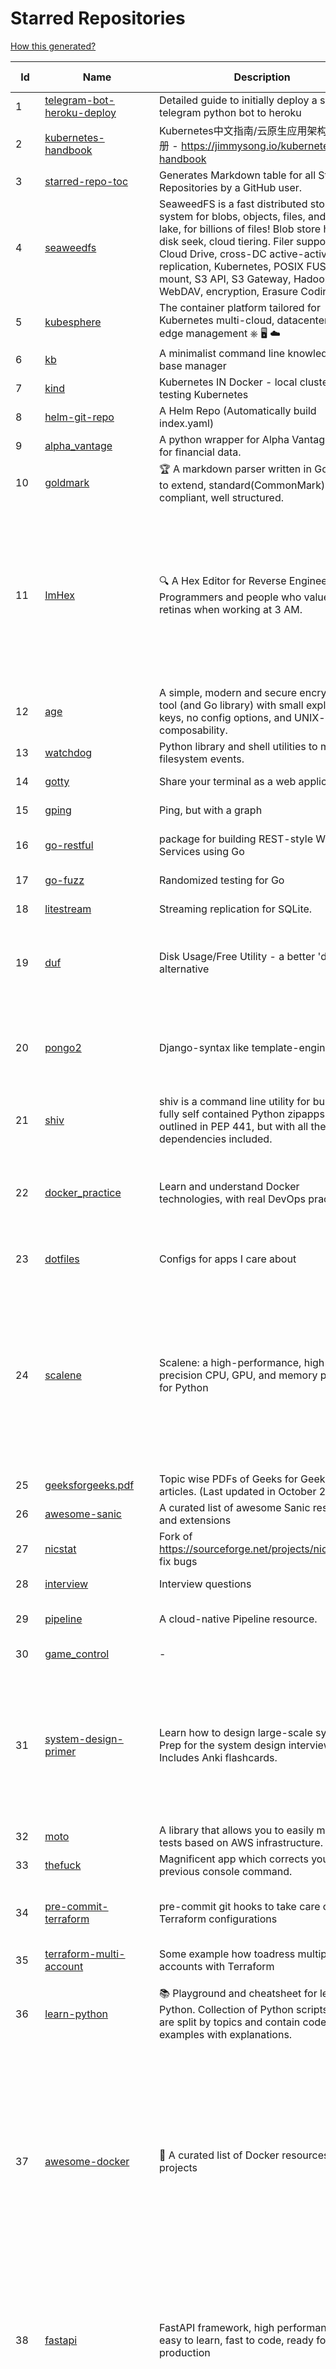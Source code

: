 # Starred Repositories  

[How this generated?](../master/USAGE.md)  

| Id 			| Name			| Description | Star Counts | Topics/Tags   | Last Updated 	|  
| ----------- | ----------- 	| ----------- | ----------- | ----------- 	| -----------   |  
|1|[telegram-bot-heroku-deploy](https://github.com/AnshumanFauzdar/telegram-bot-heroku-deploy.git)|Detailed guide to initially deploy a simple telegram python bot to heroku|24||7-10-2020|  
|2|[kubernetes-handbook](https://github.com/rootsongjc/kubernetes-handbook.git)|Kubernetes中文指南/云原生应用架构实践手册 -  https://jimmysong.io/kubernetes-handbook|9323||18-11-2021|  
|3|[starred-repo-toc](https://github.com/yks0000/starred-repo-toc.git)|Generates Markdown table for all Starred Repositories by a GitHub user.|4||28-11-2021|  
|4|[seaweedfs](https://github.com/chrislusf/seaweedfs.git)|SeaweedFS is a fast distributed storage system for blobs, objects, files, and data lake, for billions of files! Blob store has O(1) disk seek, cloud tiering. Filer supports Cloud Drive, cross-DC active-active replication, Kubernetes, POSIX FUSE mount, S3 API, S3 Gateway, Hadoop, WebDAV, encryption, Erasure Coding.|13220||28-11-2021|  
|5|[kubesphere](https://github.com/kubesphere/kubesphere.git)|The container platform tailored for Kubernetes multi-cloud, datacenter, and edge management ⎈ 🖥 ☁️|8101||25-11-2021|  
|6|[kb](https://github.com/gnebbia/kb.git)|A minimalist command line knowledge base manager|2780||31-10-2021|  
|7|[kind](https://github.com/kubernetes-sigs/kind.git)|Kubernetes IN Docker - local clusters for testing Kubernetes|8836||23-11-2021|  
|8|[helm-git-repo](https://github.com/yks0000/helm-git-repo.git)|A Helm Repo (Automatically build index.yaml)|1||6-4-2021|  
|9|[alpha_vantage](https://github.com/RomelTorres/alpha_vantage.git)|A python wrapper for Alpha Vantage API for financial data.|3540||14-6-2021|  
|10|[goldmark](https://github.com/yuin/goldmark.git)|:trophy: A markdown parser written in Go. Easy to extend, standard(CommonMark) compliant, well structured.|1794|markdown, commonmark, golang, go|24-11-2021|  
|11|[ImHex](https://github.com/WerWolv/ImHex.git)|🔍 A Hex Editor for Reverse Engineers, Programmers and people who value their retinas when working at 3 AM.|11420|hex-editor, reverse-engineering, ips, ips32, pattern-highlighting, dear-imgui, disassembler, analyzer, mathematical-evaluator, pattern-language, dark-mode, nodes, data-processor, hacktoberfest|28-11-2021|  
|12|[age](https://github.com/FiloSottile/age.git)|A simple, modern and secure encryption tool (and Go library) with small explicit keys, no config options, and UNIX-style composability.|9228|built-at-rc, age-encryption|24-11-2021|  
|13|[watchdog](https://github.com/gorakhargosh/watchdog.git)|Python library and shell utilities to monitor filesystem events.|5038||1-10-2021|  
|14|[gotty](https://github.com/sorenisanerd/gotty.git)|Share your terminal as a web application|1453||4-7-2021|  
|15|[gping](https://github.com/orf/gping.git)|Ping, but with a graph|5405||4-11-2021|  
|16|[go-restful](https://github.com/emicklei/go-restful.git)|package for building REST-style Web Services using Go|4299|rest, go, customizable, routing, openapi|25-11-2021|  
|17|[go-fuzz](https://github.com/dvyukov/go-fuzz.git)|Randomized testing for Go|4199|fuzzing, testing, go|14-9-2021|  
|18|[litestream](https://github.com/benbjohnson/litestream.git)|Streaming replication for SQLite.|3735|sqlite, replication, s3|10-10-2021|  
|19|[duf](https://github.com/muesli/duf.git)|Disk Usage/Free Utility - a better 'df' alternative|7178|hacktoberfest, disk-space, disk-usage, df, linux, macos, freebsd, openbsd, windows, user-friendly|25-10-2021|  
|20|[pongo2](https://github.com/flosch/pongo2.git)|Django-syntax like template-engine for Go|2096|template, go, django, template-engine, pongo2, templates, template-language, golang, golang-library|24-11-2021|  
|21|[shiv](https://github.com/linkedin/shiv.git)|shiv is a command line utility for building fully self contained Python zipapps as outlined in PEP 441, but with all their dependencies included.|1275||18-11-2021|  
|22|[docker_practice](https://github.com/yeasy/docker_practice.git)|Learn and understand Docker technologies, with real DevOps practice!|19648|docker, book, cloud-computing, container, kubernetes, swarm, mesos, spark, devops, linux|8-11-2021|  
|23|[dotfiles](https://github.com/bbkane/dotfiles.git)|Configs for apps I care about|19|dotfiles, zsh, neovim, vscode, git, sqlite, sqlite3|24-11-2021|  
|24|[scalene](https://github.com/plasma-umass/scalene.git)|Scalene: a high-performance, high-precision CPU, GPU, and memory profiler for Python|4747|python, profiling, performance-analysis, cpu-profiling, memory-management, profiler, python-profilers, gpu-programming, scalene, profiles-memory, performance-cpu, cpu, memory-allocation, gpu, memory-consumption|27-11-2021|  
|25|[geeksforgeeks.pdf](https://github.com/dufferzafar/geeksforgeeks.pdf.git)|Topic wise PDFs of Geeks for Geeks articles. (Last updated in October 2018)|486|||  
|26|[awesome-sanic](https://github.com/mekicha/awesome-sanic.git)|A curated list of awesome Sanic resources and extensions|504||2-11-2021|  
|27|[nicstat](https://github.com/scotte/nicstat.git)|Fork of https://sourceforge.net/projects/nicstat/ to fix bugs|52|||  
|28|[interview](https://github.com/mission-peace/interview.git)|Interview questions|10085||30-7-2018|  
|29|[pipeline](https://github.com/tektoncd/pipeline.git)|A cloud-native Pipeline resource.|6702|tekton, pipeline, kubernetes, cdf, hacktoberfest||  
|30|[game_control](https://github.com/ChoudharyChanchal/game_control.git)|-|747||19-7-2020|  
|31|[system-design-primer](https://github.com/donnemartin/system-design-primer.git)|Learn how to design large-scale systems. Prep for the system design interview.  Includes Anki flashcards.|151572|programming, development, design, design-system, system, design-patterns, web, web-application, webapp, python, interview, interview-questions, interview-practice|17-11-2021|  
|32|[moto](https://github.com/spulec/moto.git)|A library that allows you to easily mock out tests based on AWS infrastructure.|5379|boto, aws, ec2, s3|27-11-2021|  
|33|[thefuck](https://github.com/nvbn/thefuck.git)|Magnificent app which corrects your previous console command.|64881|python, shell|5-9-2021|  
|34|[pre-commit-terraform](https://github.com/antonbabenko/pre-commit-terraform.git)|pre-commit git hooks to take care of Terraform configurations|1388|git-hooks, terraform, code-style, hooks, pre-commit, automation|20-11-2021|  
|35|[terraform-multi-account](https://github.com/inovex/terraform-multi-account.git)|Some example how toadress multiple aws accounts with Terraform|20||12-6-2018|  
|36|[learn-python](https://github.com/trekhleb/learn-python.git)|📚 Playground and cheatsheet for learning Python. Collection of Python scripts that are split by topics and contain code examples with explanations.|11318|python, python3, learning, programming-language, learning-python, learning-by-doing|28-10-2021|  
|37|[awesome-docker](https://github.com/veggiemonk/awesome-docker.git)|:whale: A curated list of Docker resources and projects|20753|docker, awesome, awesome-list, container, tools, dockerfile, list, moby, docker-container, docker-image, docker-environment, docker-deployment, docker-swarm, docker-api, docker-monitoring, docker-machine, docker-security, docker-registry||  
|38|[fastapi](https://github.com/tiangolo/fastapi.git)|FastAPI framework, high performance, easy to learn, fast to code, ready for production|38810|python, json, swagger-ui, redoc, starlette, openapi, api, openapi3, framework, async, asyncio, uvicorn, python3, python-types, pydantic, json-schema, fastapi, swagger, rest, web|26-10-2021|  
|39|[coding-interview-university](https://github.com/jwasham/coding-interview-university.git)|A complete computer science study plan to become a software engineer.|198847|computer-science, interview, programming-interviews, study-plan, data-structures, algorithms, software-engineering, algorithm, coding-interviews, interview-prep, coding-interview, interview-preparation|21-11-2021|  
|40|[cost-model](https://github.com/kubecost/cost-model.git)|Cross-cloud cost allocation models for Kubernetes workloads|1632|kubernetes, kubecost|24-11-2021|  
|41|[my-mac-os](https://github.com/nikitavoloboev/my-mac-os.git)|List of applications and tools that make my macOS experience even more amazing|18299|macos, curated, alfred, macros, personal, applications, karabiner, mac-setup, ios, nix, awesome|27-8-2021|  
|42|[xdp-tutorial](https://github.com/xdp-project/xdp-tutorial.git)|XDP tutorial|1036|xdp, bpf, libbpf, tutorial||  
|43|[typing](https://github.com/python/typing.git)|Python static typing home. Contains the source for typing_extensions and the documentation. Also hosts a user help forum.|1071||28-11-2021|  
|44|[gin](https://github.com/gin-gonic/gin.git)|Gin is a HTTP web framework written in Go (Golang). It features a Martini-like API with much better performance -- up to 40 times faster. If you need smashing performance, get yourself some Gin.|53401||28-11-2021|  
|45|[python-docs-samples](https://github.com/GoogleCloudPlatform/python-docs-samples.git)|Code samples used on cloud.google.com|5308||25-11-2021|  
|46|[gitops-engine](https://github.com/argoproj/gitops-engine.git)|Democratizing GitOps|1231||23-11-2021|  
|47|[golang-web-dev](https://github.com/GoesToEleven/golang-web-dev.git)|-|2828||13-12-2019|  
|48|[FlameGraph](https://github.com/brendangregg/FlameGraph.git)|Stack trace visualizer|12191||31-8-2021|  
|49|[serverless](https://github.com/serverless/serverless.git)|⚡ Serverless Framework – Build web, mobile and IoT applications with serverless architectures using AWS Lambda, Azure Functions, Google CloudFunctions & more! – |41430||26-11-2021|  
|50|[kubespray](https://github.com/kubernetes-sigs/kubespray.git)|Deploy a Production Ready Kubernetes Cluster|11499||26-11-2021|  
|51|[statsd](https://github.com/statsd/statsd.git)|Daemon for easy but powerful stats aggregation|16148||27-8-2020|  
|52|[pyWhat](https://github.com/bee-san/pyWhat.git)|🐸   Identify anything. pyWhat easily lets you identify emails, IP addresses, and more. Feed it a .pcap file or some text and it'll tell you what it is! 🧙‍♀️|4899||10-11-2021|  
|53|[metallb](https://github.com/metallb/metallb.git)|A network load-balancer implementation for Kubernetes using standard routing protocols|4249||27-11-2021|  
|54|[howdoi](https://github.com/gleitz/howdoi.git)|instant coding answers via the command line|9193||26-10-2021|  
|55|[ytfzf](https://github.com/pystardust/ytfzf.git)|A posix script to find and watch youtube videos from the terminal. (Without API)|2164||12-10-2021|  
|56|[clair](https://github.com/quay/clair.git)|Vulnerability Static Analysis for Containers|8313||24-11-2021|  
|57|[kube2iam](https://github.com/jtblin/kube2iam.git)|kube2iam  provides different AWS IAM roles for pods running on Kubernetes|1763||10-3-2021|  
|58|[prometheus](https://github.com/prometheus/prometheus.git)|The Prometheus monitoring system and time series database.|39796||27-11-2021|  
|59|[kubescape](https://github.com/armosec/kubescape.git)|Kubescape is the first open-source tool for testing if Kubernetes is deployed securely according to multiple frameworks: regulatory, customized company policies and DevSecOps best practices, such as the  NSA-CISA and the MITRE ATT&CK®.|4584||21-11-2021|  
|60|[textual](https://github.com/willmcgugan/textual.git)|Textual is a TUI (Text User Interface) framework for Python inspired by modern web development.|6239||17-10-2021|  
|61|[youtube-dl](https://github.com/ytdl-org/youtube-dl.git)|Command-line program to download videos from YouTube.com and other video sites|102716|||  
|62|[kops](https://github.com/kubernetes/kops.git)|Kubernetes Operations (kops) - Production Grade K8s Installation, Upgrades, and Management|13543||28-11-2021|  
|63|[iris](https://github.com/kataras/iris.git)|The fastest HTTP/2 Go Web Framework. AWS Lambda, gRPC, MVC, Unique Router, Websockets, Sessions, Test suite, Dependency Injection and more. A true successor of expressjs and laravel   谢谢 https://github.com/kataras/iris/issues/1329  |21480||19-11-2021|  
|64|[argo-cd](https://github.com/argoproj/argo-cd.git)|Declarative continuous deployment for Kubernetes.|7697||26-11-2021|  
|65|[terraform-best-practices](https://github.com/antonbabenko/terraform-best-practices.git)|Terraform best practices (constantly updating)|1129||13-10-2021|  
|66|[truffleHog](https://github.com/trufflesecurity/truffleHog.git)|Searches through git repositories for high entropy strings and secrets, digging deep into commit history|6164||20-10-2021|  
|67|[bcc](https://github.com/iovisor/bcc.git)|BCC - Tools for BPF-based Linux IO analysis, networking, monitoring, and more|13030||24-11-2021|  
|68|[lazydocker](https://github.com/jesseduffield/lazydocker.git)|The lazier way to manage everything docker|18679||26-11-2021|  
|69|[boundary](https://github.com/hashicorp/boundary.git)|Boundary enables identity-based access management for dynamic infrastructure. |3075||27-11-2021|  
|70|[istio](https://github.com/istio/istio.git)|Connect, secure, control, and observe services.|28795||27-11-2021|  
|71|[udemy-downloader-gui](https://github.com/FaisalUmair/udemy-downloader-gui.git)|A desktop application for downloading Udemy Courses|5492|electron, nodejs, udemy, udemy-dl, udemy-downloader-gui, windows, mac, macos, linux, downloader|11-8-2020|  
|72|[project-based-learning](https://github.com/practical-tutorials/project-based-learning.git)|Curated list of project-based tutorials|59520||14-9-2021|  
|73|[compose](https://github.com/docker/compose.git)|Define and run multi-container applications with Docker|24275||28-11-2021|  
|74|[Gooey](https://github.com/chriskiehl/Gooey.git)|Turn (almost) any Python command line program into a full GUI application with one line|15096||12-6-2021|  
|75|[draft](https://github.com/Azure/draft.git)|A tool for developers to create cloud-native applications on Kubernetes.|3972||26-2-2020|  
|76|[monkey](https://github.com/bouk/monkey.git)|Monkey patching in Go|2679||9-12-2019|  
|77|[examples](https://github.com/kubernetes/examples.git)|Kubernetes application example tutorials|4590||4-11-2021|  
|78|[tqdm](https://github.com/tqdm/tqdm.git)|A Fast, Extensible Progress Bar for Python and CLI|20158||20-9-2021|  
|79|[awesome-go](https://github.com/avelino/awesome-go.git)|A curated list of awesome Go frameworks, libraries and software|71317||16-11-2021|  
|80|[interviews](https://github.com/kdn251/interviews.git)|Everything you need to know to get the job.|54677||6-6-2020|  
|81|[wait-for-it](https://github.com/vishnubob/wait-for-it.git)|Pure bash script to test and wait on the availability of a TCP host and port|7155||22-8-2020|  
|82|[awesome-python](https://github.com/vinta/awesome-python.git)|A curated list of awesome Python frameworks, libraries, software and resources|108363||25-7-2021|  
|83|[etcd](https://github.com/etcd-io/etcd.git)|Distributed reliable key-value store for the most critical data of a distributed system|38016||25-11-2021|  
|84|[hyper](https://github.com/vercel/hyper.git)|A terminal built on web technologies|37334||28-11-2021|  
|85|[backstage](https://github.com/backstage/backstage.git)|Backstage is an open platform for building developer portals|14048||26-11-2021|  
|86|[aws-cli](https://github.com/aws/aws-cli.git)|Universal Command Line Interface for Amazon Web Services|11722||26-11-2021|  
|87|[cheatsheets.pdf](https://github.com/qg0/cheatsheets.pdf.git)|📚 Various cheatsheets in PDF|187||19-3-2021|  
|88|[blackfriday](https://github.com/russross/blackfriday.git)|Blackfriday: a markdown processor for Go|4827||27-10-2020|  
|89|[htop](https://github.com/htop-dev/htop.git)|htop - an interactive process viewer|2990||19-11-2021|  
|90|[chaos-mesh](https://github.com/chaos-mesh/chaos-mesh.git)|A Chaos Engineering Platform for Kubernetes.|4179||25-11-2021|  
|91|[watchman](https://github.com/facebook/watchman.git)|Watches files and records, or triggers actions, when they change. |10505||28-11-2021|  
|92|[runc](https://github.com/opencontainers/runc.git)|CLI tool for spawning and running containers according to the OCI specification|8649|||  
|93|[echo](https://github.com/labstack/echo.git)|High performance, minimalist Go web framework|21173||21-11-2021|  
|94|[aws-eks-kubernetes-masterclass](https://github.com/stacksimplify/aws-eks-kubernetes-masterclass.git)|AWS EKS Kubernetes - Masterclass   DevOps, Microservices|303||16-5-2021|  
|95|[bat](https://github.com/sharkdp/bat.git)|A cat(1) clone with wings.|30494||28-11-2021|  
|96|[tech-interview-handbook](https://github.com/yangshun/tech-interview-handbook.git)|💯 Curated interview preparation materials for busy engineers|61345|||  
|97|[httpstat](https://github.com/davecheney/httpstat.git)|It's like curl -v, with colours. |5846|||  
|98|[terraform-cdk](https://github.com/hashicorp/terraform-cdk.git)|Define infrastructure resources using programming constructs and provision them using HashiCorp Terraform|2948||26-11-2021|  
|99|[echarts](https://github.com/apache/echarts.git)|Apache ECharts is a powerful, interactive charting and data visualization library for browser|48903|||  
|100|[vizceral](https://github.com/Netflix/vizceral.git)|WebGL visualization for displaying animated traffic graphs|3868||20-7-2019|  
|101|[sdkman-cli](https://github.com/sdkman/sdkman-cli.git)|The SDKMAN! Command Line Interface|4350||13-11-2021|  
|102|[azure-cli](https://github.com/Azure/azure-cli.git)|Azure Command-Line Interface|2840||26-11-2021|  
|103|[troposphere](https://github.com/cloudtools/troposphere.git)|troposphere - Python library to create AWS CloudFormation descriptions|4583||22-11-2021|  
|104|[typer](https://github.com/tiangolo/typer.git)|Typer, build great CLIs. Easy to code. Based on Python type hints.|6655||30-8-2021|  
|105|[cobra](https://github.com/spf13/cobra.git)|A Commander for modern Go CLI interactions|24083||16-11-2021|  
|106|[grafana](https://github.com/grafana/grafana.git)|The open and composable observability and data visualization platform. Visualize metrics, logs, and traces from multiple sources like Prometheus, Loki, Elasticsearch, InfluxDB, Postgres and many more. |45110||26-11-2021|  
|107|[dailybot](https://github.com/sapumar/dailybot.git)|Simple telegram bot to remind about the daily stand up|8||15-11-2019|  
|108|[minikube](https://github.com/kubernetes/minikube.git)|Run Kubernetes locally|22517||27-11-2021|  
|109|[flamethrower](https://github.com/DNS-OARC/flamethrower.git)|a DNS performance and functional testing utility supporting UDP, TCP, DoT and DoH (by @ns1labs)|239||20-9-2021|  
|110|[vscode](https://github.com/microsoft/vscode.git)|Visual Studio Code|124645||28-11-2021|  
|111|[traefik](https://github.com/traefik/traefik.git)|The Cloud Native Application Proxy|35810||16-11-2021|  
|112|[kubernetes-the-hard-way](https://github.com/kelseyhightower/kubernetes-the-hard-way.git)|Bootstrap Kubernetes the hard way on Google Cloud Platform. No scripts.|29100||2-5-2021|  
|113|[httpie](https://github.com/httpie/httpie.git)|As easy as /aitch-tee-tee-pie/ 🥧 Modern, user-friendly command-line HTTP client for the API era. JSON support, colors, sessions, downloads, plugins & more. https://twitter.com/httpie|52876|||  
|114|[grequests](https://github.com/spyoungtech/grequests.git)|Requests + Gevent = <3|3901|||  
|115|[chef](https://github.com/chef/chef.git)|Chef Infra, a powerful automation platform that transforms infrastructure into code automating how infrastructure is configured, deployed and managed across any environment, at any scale|6749||27-11-2021|  
|116|[rook](https://github.com/rook/rook.git)|Storage Orchestration for Kubernetes|9279||26-11-2021|  
|117|[rancher](https://github.com/rancher/rancher.git)|Complete container management platform|18082||23-11-2021|  
|118|[free-for-dev](https://github.com/ripienaar/free-for-dev.git)|A list of SaaS, PaaS and IaaS offerings that have free tiers of interest to devops and infradev|50838|||  
|119|[markdown-here](https://github.com/adam-p/markdown-here.git)|Google Chrome, Firefox, and Thunderbird extension that lets you write email in Markdown and render it before sending.|53701|||  
|120|[viper](https://github.com/spf13/viper.git)|Go configuration with fangs|17461||21-11-2021|  
|121|[developer-roadmap](https://github.com/kamranahmedse/developer-roadmap.git)|Roadmap to becoming a web developer in 2021|177134|||  
|122|[keras-yolo2](https://github.com/experiencor/keras-yolo2.git)|Easy training on custom dataset. Various backends (MobileNet and SqueezeNet) supported. A YOLO demo to detect raccoon run entirely in brower is accessible at https://git.io/vF7vI (not on Windows).|1692||31-12-2019|  
|123|[helm](https://github.com/helm/helm.git)|The Kubernetes Package Manager|20673||26-11-2021|  
|124|[kubernetes-network-policy-recipes](https://github.com/ahmetb/kubernetes-network-policy-recipes.git)|Example recipes for Kubernetes Network Policies that you can just copy paste|3628||1-11-2021|  
|125|[python-prompt-toolkit](https://github.com/prompt-toolkit/python-prompt-toolkit.git)|Library for building powerful interactive command line applications in Python|7409||26-11-2021|  
|126|[mypy](https://github.com/python/mypy.git)|Optional static typing for Python|11893||28-11-2021|  
|127|[octodns](https://github.com/octodns/octodns.git)|Tools for managing DNS across multiple providers|2072|dns, workflow, infrastructure-as-code||  
|128|[tldr](https://github.com/tldr-pages/tldr.git)|📚 Collaborative cheatsheets for console commands|36154||28-11-2021|  
|129|[awesome-macOS](https://github.com/iCHAIT/awesome-macOS.git)|  A curated list of awesome applications, softwares, tools and shiny things for macOS.|12449||28-11-2021|  
|130|[trivy](https://github.com/aquasecurity/trivy.git)|Scanner for vulnerabilities in container images, file systems, and Git repositories, as well as for configuration issues|9356||28-11-2021|  
|131|[rundeck](https://github.com/rundeck/rundeck.git)|Enable Self-Service Operations: Give specific users access to your existing tools, services, and scripts|4405||24-11-2021|  
|132|[iris](https://github.com/linkedin/iris.git)|Iris is a highly configurable and flexible service for paging and messaging.|639|paging, escalation, messaging, automation||  
|133|[realworld](https://github.com/gothinkster/realworld.git)|"The mother of all demo apps" — Exemplary fullstack Medium.com clone powered by React, Angular, Node, Django, and many more 🏅|61614|||  
|134|[ace](https://github.com/ajaxorg/ace.git)|Ace (Ajax.org Cloud9 Editor)|23815||8-11-2021|  
|135|[wtfpython](https://github.com/satwikkansal/wtfpython.git)|What the f*ck Python? 😱|27668|||  
|136|[managers-playbook](https://github.com/ksindi/managers-playbook.git)|:book: Heuristics for effective management|4493||3-8-2021|  
|137|[schedule](https://github.com/dbader/schedule.git)|Python job scheduling for humans.|9210||26-6-2021|  
|138|[fortio-operator](https://github.com/verfio/fortio-operator.git)|Load Testing Operator within the Kubernetes cluster and outside of it.|31||18-3-2019|  
|139|[azure-sdk-for-python](https://github.com/Azure/azure-sdk-for-python.git)|This repository is for active development of the Azure SDK for Python. For consumers of the SDK we recommend visiting our public developer docs at https://docs.microsoft.com/python/azure/ or our versioned developer docs at https://azure.github.io/azure-sdk-for-python. |2265||26-11-2021|  
|140|[pulumi](https://github.com/pulumi/pulumi.git)|Pulumi - Modern Infrastructure as Code. Any cloud, any language 🚀|10697|||  
|141|[mux](https://github.com/gorilla/mux.git)|A powerful HTTP router and URL matcher for building Go web servers with 🦍|15524||14-9-2021|  
|142|[vuls](https://github.com/future-architect/vuls.git)|Agent-less vulnerability scanner for Linux, FreeBSD, Container, WordPress, Programming language libraries, Network devices|8802||19-11-2021|  
|143|[linkedin-skill-assessments-quizzes](https://github.com/Ebazhanov/linkedin-skill-assessments-quizzes.git)|Full reference of LinkedIn answers 2021 for skill assessments, LinkedIn test, questions and answers (aws-lambda, rest-api, javascript, react, git, html, jquery, mongodb, java, Go, python, machine-learning, power-point) linkedin excel test lösungen, linkedin machine learning test|6705||27-11-2021|  
|144|[sre-interview-prep-guide](https://github.com/mxssl/sre-interview-prep-guide.git)|Site Reliability Engineer Interview Preparation Guide|2362||6-11-2021|  
|145|[codebytere.github.io](https://github.com/codebytere/codebytere.github.io.git)|personal website|414||10-5-2021|  
|146|[school-of-sre](https://github.com/linkedin/school-of-sre.git)|At LinkedIn, we are using this curriculum for onboarding our entry-level talents into the SRE role.|5088|sre, linux, networking, git, python, mysql, nosql, hadoop, system-design, security|5-11-2021|  
|147|[sanic-prometheus](https://github.com/dkruchinin/sanic-prometheus.git)|Prometheus metrics for Sanic,  an async python web server|67|python, prometheus, sanic, monitoring|12-10-2020|  
|148|[gitignore](https://github.com/github/gitignore.git)|A collection of useful .gitignore templates|126301||14-10-2021|  
|149|[face_recognition](https://github.com/ageitgey/face_recognition.git)|The world's simplest facial recognition api for Python and the command line|42308||14-6-2021|  
|150|[DataStructures-Algorithms](https://github.com/rachitiitr/DataStructures-Algorithms.git)|The best library for implementation of all Data Structures and Algorithms - Trees + Graph Algorithms too!|2098||13-6-2021|  
|151|[wrk](https://github.com/wg/wrk.git)|Modern HTTP benchmarking tool|30686||7-2-2021|  
|152|[linux](https://github.com/torvalds/linux.git)|Linux kernel source tree|121875||28-11-2021|  
|153|[every-programmer-should-know](https://github.com/mtdvio/every-programmer-should-know.git)|A collection of (mostly) technical things every software developer should know about|45755||19-4-2021|  
|154|[Depix](https://github.com/beurtschipper/Depix.git)|Recovers passwords from pixelized screenshots|20597||3-10-2021|  
|155|[cruise-control](https://github.com/linkedin/cruise-control.git)|Cruise-control is the first of its kind to fully automate the dynamic workload rebalance and self-healing of a Kafka cluster. It provides great value to Kafka users by simplifying the operation of Kafka clusters.|2031|kafka, cluster-management, self-healing|18-11-2021|  
|156|[awesome-python-applications](https://github.com/mahmoud/awesome-python-applications.git)|💿 Free software that works great, and also happens to be open-source Python. |13229||11-10-2021|  
|157|[linux-insides](https://github.com/0xAX/linux-insides.git)|A little bit about a linux kernel|23886||14-8-2021|  
|158|[argo-rollouts](https://github.com/argoproj/argo-rollouts.git)|Progressive Delivery for Kubernetes|1233||19-11-2021|  
|159|[30-Days-of-Code](https://github.com/xeoneux/30-Days-of-Code.git)|👨‍💻 30 Days of Code by HackerRank Solutions in C++, C#, F#, Go, Java, JavaScript, Python, Ruby, Swift & TypeScript. PRs Welcome! 😄|611||16-11-2021|  
|160|[ohmyzsh](https://github.com/ohmyzsh/ohmyzsh.git)|🙃   A delightful community-driven (with 1900+ contributors) framework for managing your zsh configuration. Includes 300+ optional plugins (rails, git, macOS, hub, docker, homebrew, node, php, python, etc), 140+ themes to spice up your morning, and an auto-update tool so that makes it easy to keep up with the latest updates from the community.|136934|||  
|161|[hubot-slack](https://github.com/slackapi/hubot-slack.git)|Slack Developer Kit for Hubot|2260|||  
|162|[requests](https://github.com/psf/requests.git)|A simple, yet elegant, HTTP library.|46458||28-11-2021|  
|163|[what-happens-when](https://github.com/alex/what-happens-when.git)|An attempt to answer the age old interview question "What happens when you type google.com into your browser and press enter?"|31419||7-4-2021|  
|164|[flask](https://github.com/pallets/flask.git)|The Python micro framework for building web applications.|57240||16-11-2021|  
|165|[awesome-hyper](https://github.com/bnb/awesome-hyper.git)|🖥 Delightful Hyper plugins, themes, and resources|9670||13-7-2021|  
|166|[trafficserver](https://github.com/apache/trafficserver.git)|Apache Traffic Server™ is a fast, scalable and extensible HTTP/1.1 and HTTP/2 compliant caching proxy server.|1399|||  
|167|[helmfile](https://github.com/roboll/helmfile.git)|Deploy Kubernetes Helm Charts|3522|kubernetes, helm, chart|4-11-2021|  
|168|[cli-spinners](https://github.com/sindresorhus/cli-spinners.git)|Spinners for use in the terminal|1870||1-10-2021|  
|169|[forcediphttpsadapter](https://github.com/Roadmaster/forcediphttpsadapter.git)|A requests TransportAdapter allowing to force a specific IP for HTTPS connections.|36||1-11-2021|  
|170|[bitcoin](https://github.com/bitcoin/bitcoin.git)|Bitcoin Core integration/staging tree|59532|bitcoin, c-plus-plus, p2p, cryptocurrency, cryptography||  
|171|[katran](https://github.com/facebookincubator/katran.git)|A high performance layer 4 load balancer|3377||26-11-2021|  
|172|[cli53](https://github.com/barnybug/cli53.git)|Command line tool for Amazon Route 53|1733||17-1-2021|  
|173|[Python-for-Algorithms--Data-Structures--and-Interviews](https://github.com/jmportilla/Python-for-Algorithms--Data-Structures--and-Interviews.git)|Files for Udemy Course on Algorithms and Data Structures|1907||26-12-2017|  
|174|[k2tf](https://github.com/sl1pm4t/k2tf.git)|Kubernetes YAML to Terraform HCL converter|633||25-10-2021|  
|175|[grumpy](https://github.com/giantswarm/grumpy.git)|Kubernetes Validation Admission Controller example|19||24-7-2020|  
|176|[terraform-provider-restapi](https://github.com/Mastercard/terraform-provider-restapi.git)|A terraform provider to manage objects in a RESTful API|531||6-9-2021|  
|177|[Python](https://github.com/TheAlgorithms/Python.git)|All Algorithms implemented in Python|124199||24-11-2021|  
|178|[atlas](https://github.com/Netflix/atlas.git)|In-memory dimensional time series database.|3030||22-11-2021|  
|179|[microsoft-authentication-library-for-python](https://github.com/AzureAD/microsoft-authentication-library-for-python.git)|Microsoft Authentication Library (MSAL) for Python makes it easy to authenticate to Azure Active Directory. These documented APIs are stable https://msal-python.readthedocs.io. If you have questions but do not have a github account, ask your questions on Stackoverflow with tag "msal" + "python".|333||17-11-2021|  
|180|[opencv-python](https://github.com/opencv/opencv-python.git)|Automated CI toolchain to produce precompiled opencv-python, opencv-python-headless, opencv-contrib-python and opencv-contrib-python-headless packages.|2380||17-11-2021|  
|181|[elasticsearch](https://github.com/elastic/elasticsearch.git)|Free and Open, Distributed, RESTful Search Engine|57401||26-11-2021|  
|182|[falcon](https://github.com/falconry/falcon.git)|The no-nonsense REST API and microservices framework for Python developers, with a focus on reliability, correctness, and performance at scale.|8638|||  
|183|[pi-hole](https://github.com/pi-hole/pi-hole.git)|A black hole for Internet advertisements|33837||23-10-2021|  
|184|[dive](https://github.com/wagoodman/dive.git)|A tool for exploring each layer in a docker image|28624||2-7-2021|  
|185|[dashboard](https://github.com/kubernetes/dashboard.git)|General-purpose web UI for Kubernetes clusters|10460|||  
|186|[cert-manager](https://github.com/jetstack/cert-manager.git)|Automatically provision and manage TLS certificates in Kubernetes|8068|kubernetes, letsencrypt, tls, certificate, crd, hacktoberfest|23-11-2021|  
|187|[stern](https://github.com/wercker/stern.git)|⎈ Multi pod and container log tailing for Kubernetes|5557|kubernetes, tail, devops, logging, debugging|5-7-2019|  
|188|[docker-cheat-sheet](https://github.com/wsargent/docker-cheat-sheet.git)|Docker Cheat Sheet|20459|docker, cheet-sheet|31-10-2021|  
|189|[k9s](https://github.com/derailed/k9s.git)|🐶 Kubernetes CLI To Manage Your Clusters In Style!|14290|k9s, kubernetes, kubernetes-cli, kubernetes-clusters, k8s, k8s-cluster, go, golang|26-11-2021|  
|190|[ami-query](https://github.com/intuit/ami-query.git)|Provide a REST interface to your organization's AMIs|36||31-8-2020|  
|191|[hey](https://github.com/rakyll/hey.git)|HTTP load generator, ApacheBench (ab) replacement, formerly known as rakyll/boom|12391||23-3-2021|  
|192|[cdk8s](https://github.com/cdk8s-team/cdk8s.git)|Define Kubernetes native apps and abstractions using object-oriented programming|2657||28-11-2021|  
|193|[git-standup](https://github.com/kamranahmedse/git-standup.git)|Recall what you did on the last working day. Psst! or be nosy and find what someone else in your team did ;-)|7031|standup, git-standup, agile, meeting, git, git-addons, git-||  
|194|[vscode-debug-visualizer](https://github.com/hediet/vscode-debug-visualizer.git)|An extension for VS Code that visualizes data during debugging.|7102|vscode-extension, hacktoberfest, visualization|19-8-2021|  
|195|[Notepads](https://github.com/JasonStein/Notepads.git)|A modern, lightweight text editor with a minimalist design.|5498|fluent, notepad, texteditor, uwp, markdown, diff-viewer, windows, app|4-11-2021|  
|196|[admiral](https://github.com/istio-ecosystem/admiral.git)|Admiral provides automatic configuration generation, syncing and service discovery for multicluster Istio service mesh|399||30-6-2021|  
|197|[the-art-of-command-line](https://github.com/jlevy/the-art-of-command-line.git)|Master the command line, in one page|98807|bash, unix, documentation, linux, macos, windows||  
|198|[guacamole-server](https://github.com/apache/guacamole-server.git)|Mirror of Apache Guacamole Server|1876|||  
|199|[python-patterns](https://github.com/faif/python-patterns.git)|A collection of design patterns/idioms in Python|29725||7-7-2021|  
|200|[http-api-design](https://github.com/interagent/http-api-design.git)|HTTP API design guide extracted from work on the Heroku Platform API|13517|||  
|201|[boulder](https://github.com/letsencrypt/boulder.git)|An ACME-based certificate authority, written in Go. |4071|||  
|202|[resume.github.com](https://github.com/resume/resume.github.com.git)|Resumes generated using the GitHub informations|50323||5-8-2016|  
|203|[GolangTraining](https://github.com/GoesToEleven/GolangTraining.git)|Training for Golang (go language)|7775||4-12-2018|  
|204|[schema](https://github.com/keleshev/schema.git)|Schema validation just got Pythonic|2466||20-10-2021|  
|205|[k8s-conformance](https://github.com/cncf/k8s-conformance.git)|🧪CNCF K8s Conformance Working Group|617||24-11-2021|  
|206|[gcsfuse](https://github.com/GoogleCloudPlatform/gcsfuse.git)|A user-space file system for interacting with Google Cloud Storage|1367|||  
|207|[GoCasts](https://github.com/StephenGrider/GoCasts.git)|Companion Repo to https://www.udemy.com/go-the-complete-developers-guide/|1462||25-8-2017|  
|208|[flask-celery-example](https://github.com/miguelgrinberg/flask-celery-example.git)|This repository contains the example code for my blog article Using Celery with Flask.|1013|||  
|209|[emissary](https://github.com/emissary-ingress/emissary.git)|open source Kubernetes-native API gateway for microservices built on the Envoy Proxy|3563|||  
|210|[terraform-course](https://github.com/wardviaene/terraform-course.git)|Course files for my Udemy course about Terraform|1170||31-8-2021|  
|211|[yq](https://github.com/mikefarah/yq.git)|yq is a portable command-line YAML processor|4629||26-11-2021|  
|212|[awesome-algorithms](https://github.com/tayllan/awesome-algorithms.git)|A curated list of awesome places to learn and/or practice algorithms.|10479||7-7-2021|  
|213|[azure4everyone-samples](https://github.com/MarczakIO/azure4everyone-samples.git)|-|144|||  
|214|[predictive-horizontal-pod-autoscaler](https://github.com/jthomperoo/predictive-horizontal-pod-autoscaler.git)|Horizontal Pod Autoscaler built with predictive abilities using statistical models|157|||  
|215|[go-leetcode](https://github.com/austingebauer/go-leetcode.git)|A collection of 100+ popular LeetCode problems solved in Go.|1678||10-3-2021|  
|216|[kubetools](https://github.com/collabnix/kubetools.git)|Kubetools - Curated List of Kubernetes Tools|339|||  
|217|[upterm](https://github.com/railsware/upterm.git)|A terminal emulator for the 21st century.|19459||20-5-2019|  
|218|[request](https://github.com/request/request.git)|🏊🏾 Simplified HTTP request client.|25359||11-2-2020|  
|219|[go-github](https://github.com/google/go-github.git)|Go library for accessing the GitHub API|7961|||  
|220|[learn-python3](https://github.com/jerry-git/learn-python3.git)|Jupyter notebooks for teaching/learning Python 3|4367||2-8-2020|  
|221|[outrun](https://github.com/Overv/outrun.git)|Execute a local command using the processing power of another Linux machine.|2984||22-3-2021|  
|222|[github-cheat-sheet](https://github.com/tiimgreen/github-cheat-sheet.git)|A list of cool features of Git and GitHub.|33507|awesome, awesome-list, list, github, git|6-10-2020|  
|223|[awesome-flask](https://github.com/humiaozuzu/awesome-flask.git)|A curated list of awesome Flask resources and plugins|10268|flask, flask-resources, awesome|17-9-2019|  
|224|[kaniko](https://github.com/GoogleContainerTools/kaniko.git)|Build Container Images In Kubernetes|9355|containers, docker, developer-tools, kubernetes|21-10-2021|  
|225|[project-layout](https://github.com/golang-standards/project-layout.git)|Standard Go Project Layout|27904|go, golang, project-template, standards, project-structure|22-8-2021|  
|226|[diagrams](https://github.com/mingrammer/diagrams.git)|:art: Diagram as Code for prototyping cloud system architectures|15573|diagram, diagram-as-code, architecture, graphviz|21-8-2021|  
|227|[tokei](https://github.com/XAMPPRocky/tokei.git)|Count your code, quickly.|5794|tokei, cloc, badge, rust, windows, linux, macos, statistics, code, cli|21-11-2021|  
|228|[k3s](https://github.com/k3s-io/k3s.git)|Lightweight Kubernetes|18466|kubernetes, k8s|24-11-2021|  
|229|[skaffold](https://github.com/GoogleContainerTools/skaffold.git)|Easy and Repeatable Kubernetes Development|12168|kubernetes, developer-tools, docker, containers|24-11-2021|  
|230|[devops-exercises](https://github.com/bregman-arie/devops-exercises.git)|Linux, Jenkins, AWS, SRE, Prometheus, Docker, Python, Ansible, Git, Kubernetes, Terraform, OpenStack, SQL, NoSQL, Azure, GCP, DNS, Elastic, Network, Virtualization. DevOps Interview Questions|19558|devops, aws, linux, ansible, python, docker, prometheus, containers, git, kubernetes, interview, interview-questions, terraform, azure, openstack, sql, coding, sre, production-engineer|25-11-2021|  
|231|[wtf](https://github.com/wtfutil/wtf.git)|The personal information dashboard for your terminal|12917|||  
|232|[Python-Sample-Application](https://github.com/uber/Python-Sample-Application.git)|-|349||9-3-2015|  
|233|[Terraform-012](https://github.com/addamstj/Terraform-012.git)|Code for the Terraform course|44||6-7-2020|  
|234|[protobuf](https://github.com/protocolbuffers/protobuf.git)|Protocol Buffers - Google's data interchange format|51952||24-11-2021|  
|235|[wrk2](https://github.com/giltene/wrk2.git)|A constant throughput, correct latency recording variant of wrk|3264||24-9-2019|  
|236|[pulsar](https://github.com/apache/pulsar.git)|Apache Pulsar - distributed pub-sub messaging system|9991||27-11-2021|  
|237|[awesome-gcp-certifications](https://github.com/sathishvj/awesome-gcp-certifications.git)|Google Cloud Platform Certification resources.|2103|google-cloud-platform, certification, gcp, cloud|12-10-2021|  
|238|[PayloadsAllTheThings](https://github.com/swisskyrepo/PayloadsAllTheThings.git)|A list of useful payloads and bypass for Web Application Security and Pentest/CTF|32294|pentest, payload, bypass, web-application, hacking, vulnerability, bounty, methodology, privilege-escalation, penetration-testing, cheatsheet, security, enumeration, bugbounty, redteam, payloads, hacktoberfest|15-11-2021|  
|239|[doitlive](https://github.com/sloria/doitlive.git)|Because sometimes you need to do it live|3067|command-line, presentations, python, live-coding, cli, click, bash, zsh, ipython, script, hacktoberfest|24-5-2021|  
|240|[snyk](https://github.com/snyk/snyk.git)|Snyk CLI scans and monitors your projects for security vulnerabilities.|3543|security, monitor, snyk, vulnerabilities|26-11-2021|  
|241|[github1s](https://github.com/conwnet/github1s.git)|One second to read GitHub code with VS Code.|20409|hacktoberfest|2-11-2021|  
|242|[nocode](https://github.com/kelseyhightower/nocode.git)|The best way to write secure and reliable applications. Write nothing; deploy nowhere.|49872||21-1-2020|  
|243|[jsonnet](https://github.com/google/jsonnet.git)|Jsonnet - The data templating language|5217|jsonnet, configuration, config, functional, json|31-10-2021|  
|244|[miniserve](https://github.com/svenstaro/miniserve.git)|🌟 For when you really just want to serve some files over HTTP right now!|2823|serve, http-server, server, static-files, cli, command-line, command-line-tool|23-11-2021|  
|245|[machine](https://github.com/docker/machine.git)|Machine management for a container-centric world|6472|||  
|246|[ntopng](https://github.com/ntop/ntopng.git)|Web-based Traffic and Security Network Traffic Monitoring|4282|ntopng, realtime, network, sflow, ipfix, traffic-monitoring, packet-analyser, packet-processing, netflow, snmp, ebpf, docker, kubernetes|26-11-2021|  
|247|[perf-tools](https://github.com/brendangregg/perf-tools.git)|Performance analysis tools based on Linux perf_events (aka perf) and ftrace|7928||14-1-2020|  
|248|[ecs-refarch-service-discovery](https://github.com/awslabs/ecs-refarch-service-discovery.git)|An EC2 Container Service Reference Architecture for providing Service Discovery to containers using CloudWatch Events, Lambda and Route 53 private hosted zones. |437||25-7-2016|  
|249|[autoscaler](https://github.com/kubernetes/autoscaler.git)|Autoscaling components for Kubernetes|4966|||  
|250|[python-concurrency](https://github.com/volker48/python-concurrency.git)|Code examples from my toptal engineering blog article|139|python, python-concurrency, asyncio, multiprocessing|1-3-2021|  
|251|[localstack](https://github.com/localstack/localstack.git)|💻  A fully functional local AWS cloud stack. Develop and test your cloud & Serverless apps offline!|37379|aws, localstack, testing, continuous-integration, developer-tools, python|27-11-2021|  
|252|[badges](https://github.com/Naereen/badges.git)|:pencil: Markdown code for lots of small badges :ribbon: :pushpin: (shields.io, forthebadge.com etc) :sunglasses:. Contributions are welcome! Please add yours!|2945|forthebadge, badges, markdown, markdown-cheatsheet, meta-badge, forthebadge-cc, restructuredtext, pokemon, python, awesome, markup|28-9-2021|  
|253|[terratest](https://github.com/gruntwork-io/terratest.git)| Terratest is a Go library that makes it easier to write automated tests for your infrastructure code.|5736|devops, testing, testing-library, aws, terraform, packer, docker, golang|22-11-2021|  
|254|[marathon](https://github.com/mesosphere/marathon.git)|Deploy and manage containers (including Docker) on top of Apache Mesos at scale.|4032|dcos-orchestration-guild, dcos|27-7-2021|  
|255|[k6](https://github.com/grafana/k6.git)|A modern load testing tool, using Go and JavaScript - https://k6.io|14608|golang, load-testing, load-generator, javascript, es6, performance, hacktoberfest|25-11-2021|  
|256|[logrus](https://github.com/sirupsen/logrus.git)|Structured, pluggable logging for Go.|19316|logging, logrus, go||  
|257|[kustomize](https://github.com/kubernetes-sigs/kustomize.git)|Customization of kubernetes YAML configurations|7813|k8s-sig-cli, hacktoberfest|23-11-2021|  
|258|[awesome-sre](https://github.com/dastergon/awesome-sre.git)|A curated list of Site Reliability and Production Engineering resources.|7607|site-reliability-engineering, production, availability, monitoring, post-mortem, reliability-engineering, capacity-planning, service-level-agreement, scalability, reliability, alerting, on-call, site-reliability, postmortem, incident-response, sre, awesome, awesome-list, devops, list|28-11-2021|  
|259|[aws-load-balancer-controller](https://github.com/kubernetes-sigs/aws-load-balancer-controller.git)|A Kubernetes controller for Elastic Load Balancers|2564|kubernetes-ingress-controller, aws, ingress-resource, kubernetes, ingress, k8s-sig-aws|25-11-2021|  
|260|[arrow](https://github.com/arrow-py/arrow.git)|Better dates & times for Python|7669|python, arrow, datetime, date, time, timestamp, timezones, hacktoberfest|23-11-2021|  
|261|[containerd](https://github.com/containerd/containerd.git)|An open and reliable container runtime|9806|containerd, oci, containers, docker, cncf, cri, kubernetes, hacktoberfest|24-11-2021|  
|262|[dapr](https://github.com/dapr/dapr.git)|Dapr is a portable, event-driven, runtime for building distributed applications across cloud and edge.|15649|microservices, microservice, kubernetes, sidecar, state-management, event-driven, pubsub, serverless, containers|25-11-2021|  
|263|[professional-services](https://github.com/GoogleCloudPlatform/professional-services.git)|Common solutions and tools developed by Google Cloud's Professional Services team|1898|google-cloud-platform, google-cloud-dataflow, google-cloud-ml, google-cloud-compute, gke, bigquery, solutions, tools, examples|22-11-2021|  
|264|[aws-cloudformation-user-guide](https://github.com/awsdocs/aws-cloudformation-user-guide.git)|The open source version of the AWS CloudFormation User Guide|582|aws, aws-cloudformation, cloudformation|24-11-2021|  
|265|[awesome-kubernetes](https://github.com/ramitsurana/awesome-kubernetes.git)|A curated list for awesome kubernetes sources :ship::tada:|12271|kubernetes, minikube, meetup, resource, kubernetes-sources, google-cloud, kubernetes-cluster, deploy-kubernetes, aws, enterprise-kubernetes-products, monitoring-kubernetes, azure, schedule, google-kubernetes, docker, cloud-providers, books, machine-learning||  
|266|[spinner](https://github.com/briandowns/spinner.git)|Go (golang) package with 80 configurable terminal spinner/progress indicators.|1614|go, golang, spinner, statusbar, cli, terminal|21-6-2021|  
|267|[ingress-nginx](https://github.com/kubernetes/ingress-nginx.git)|NGINX Ingress Controller for Kubernetes|11618|ingress-controller, kubernetes, nginx|28-11-2021|  
|268|[awesome-courses](https://github.com/prakhar1989/awesome-courses.git)|:books: List of awesome university courses for learning Computer Science!|38578|computer-science, courses, awesome-list, awesome|2-12-2020|  
|269|[terraform-aws-devops](https://github.com/antonbabenko/terraform-aws-devops.git)|Info about many of my Terraform, AWS, and DevOps projects.|230|terraform, infrastructure-as-code, aws, aws-community, antonbabenko|13-5-2021|  
|270|[celery](https://github.com/celery/celery.git)|Distributed Task Queue (development branch)|18273|python, task-manager, task-scheduler, task-runner, queue-workers, queued-jobs, queue-tasks, amqp, redis, sqs, sqs-queue, python3, python-library|26-11-2021|  
|271|[goreleaser](https://github.com/goreleaser/goreleaser.git)|Deliver Go binaries as fast and easily as possible|9184|homebrew, golang, travis, release-automation, docker, snapcraft, package, deb, rpm, go, apk, hacktoberfest, github-actions|28-11-2021|  
|272|[terminalizer](https://github.com/faressoft/terminalizer.git)|🦄 Record your terminal and generate animated gif images or share a web player|12115|terminal, record, capture, shot, bash, powershell, gif, animated, generate, theme, colors, font, repeat, command-line, shell, zsh, bash-profile, render, tty, pty|18-4-2020|  
|273|[lens](https://github.com/lensapp/lens.git)|Lens - The Kubernetes IDE|16307|kubernetes, kubernetes-ui, kubernetes-dashboard, cloud-native, devops, containers|26-11-2021|  
|274|[opengrok](https://github.com/oracle/opengrok.git)|OpenGrok is a fast and usable source code search and cross reference engine, written in Java|3441|opengrok, java, source, code, search, engine|27-11-2021|  
|275|[http2smugl](https://github.com/neex/http2smugl.git)|-|339||10-11-2021|  
|276|[minio](https://github.com/minio/minio.git)|High Performance, Kubernetes Native Object Storage|30377|go, storage, cloud, s3, objectstorage, cloudstorage, amazon-s3, cloudnative|27-11-2021|  
|277|[benten](https://github.com/intuit/benten.git)|Chatbot Development Framework (with Slack integration for Jira and Jenkins)|124||31-3-2021|  
|278|[the-book-of-secret-knowledge](https://github.com/trimstray/the-book-of-secret-knowledge.git)|A collection of inspiring lists, manuals, cheatsheets, blogs, hacks, one-liners, cli/web tools and more.|53907|awesome, awesome-list, lists, manuals, resources, howtos, hacks, search-engines, one-liners, cheatsheets, guidelines, sysops, devops, pentesters, security-researchers, linux, bsd, security, hacking||  
|279|[linkerd2](https://github.com/linkerd/linkerd2.git)|Ultralight, security-first service mesh for Kubernetes. Main repo for Linkerd 2.x.|7808|service-mesh, rust, golang, kubernetes, linkerd, cloud-native|26-11-2021|  
|280|[hygieia](https://github.com/hygieia/hygieia.git)|CapitalOne  DevOps Dashboard|3680|devops, dashboard, hygieia, delivery-pipeline, visualization, continuous-delivery, continuous-deployment, continuous-integration|23-9-2021|  
|281|[build-your-own-x](https://github.com/danistefanovic/build-your-own-x.git)|🤓 Build your own (insert technology here)|122614|programming, tutorials, tutorial-code, tutorial-exercises, free|29-6-2021|  
|282|[MQTT-Explorer](https://github.com/thomasnordquist/MQTT-Explorer.git)|An all-round MQTT client that provides a structured topic overview|1529|mqtt, mqtt-explorer, homeautomation, mqtt-client, mqtt-smarthome, mqtt-tool|11-8-2021|  
|283|[kubernetes-external-secrets](https://github.com/external-secrets/kubernetes-external-secrets.git)|Integrate external secret management systems with Kubernetes|2360|kubernetes, secrets-management, aws, aws-secrets-manager, vault, hashicorp, kubernetes-external-secrets, secrets-manager|17-11-2021|  
|284|[landscape](https://github.com/cncf/landscape.git)|🌄The Cloud Native Interactive Landscape filters and sorts hundreds of projects and products, and shows details including GitHub stars, funding or market cap, first and last commits, contributor counts, headquarters location, and recent tweets.|7872|cloud-native, landscape, cncf, svg, logo, serverless, crunchbase||  
|285|[portainer](https://github.com/portainer/portainer.git)|Making Docker and Kubernetes management easy.|20300|docker, docker-swarm, ui, docker-deployment, docker-compose, docker-container, docker-image, portainer, docker-ui, dockerfile, moby, hacktoberfest, kubernetes|26-11-2021|  
|286|[awesome-microservices](https://github.com/mfornos/awesome-microservices.git)|A curated list of Microservice Architecture related principles and technologies.|10591|awesome, microservices, microservices-architecture, cloud-native, cloud-computing|20-8-2021|  
|287|[authelia](https://github.com/authelia/authelia.git)|The Single Sign-On Multi-Factor portal for web apps|10914|totp, u2f, ldap, nginx, sso-authentication, yubikey, two-factor-authentication, docker, cookie, kubernetes, sso, multifactor, push-notifications, traefik, mfa, two-factor, authentication, security, golang, 2fa|26-11-2021|  
|288|[kubeflow](https://github.com/kubeflow/kubeflow.git)|Machine Learning Toolkit for Kubernetes|10979|ml, kubernetes, minikube, tensorflow, notebook, google-kubernetes-engine, jupyter, machine-learning, kubeflow|24-11-2021|  
|289|[mycli](https://github.com/dbcli/mycli.git)|A Terminal Client for MySQL with AutoCompletion and Syntax Highlighting.|10019|database, python, syntax-highlighting, mysql, mycli, auto-completion|9-5-2021|  
|290|[terraform](https://github.com/hashicorp/terraform.git)|Terraform enables you to safely and predictably create, change, and improve infrastructure. It is an open source tool that codifies APIs into declarative configuration files that can be shared amongst team members, treated as code, edited, reviewed, and versioned.|30181|graph, infrastructure-as-code, terraform, cloud, cloud-management|23-11-2021|  
|291|[kubectx](https://github.com/ahmetb/kubectx.git)|Faster way to switch between clusters and namespaces in kubectl|11794|kubernetes, kubectl, kubectl-plugins, kubernetes-clusters|28-11-2021|  
|292|[onedev](https://github.com/theonedev/onedev.git)|Super Easy All-In-One DevOps Platform|4800|git, devops, docker, kubernetes, continuous-integration, continuous-deployment, issue-tracker|28-11-2021|  
|293|[kubewatch](https://github.com/bitnami-labs/kubewatch.git)|Watch k8s events and trigger Handlers|2253|golang, kubernetes, slack|10-9-2020|  
|294|[frp](https://github.com/fatedier/frp.git)|A fast reverse proxy to help you expose a local server behind a NAT or firewall to the internet.|51194|proxy, reverse-proxy, tunnel, nat, go, firewall, frp, expose, http-proxy|23-11-2021|  
|295|[awesome](https://github.com/sindresorhus/awesome.git)|😎 Awesome lists about all kinds of interesting topics|176881|awesome, awesome-list, unicorns, lists, resources|26-11-2021|  
|296|[awesome-readme](https://github.com/matiassingers/awesome-readme.git)|A curated list of awesome READMEs|10794|awesome-list, awesome, list, readme|26-11-2021|  
|297|[aws-eks-best-practices](https://github.com/aws/aws-eks-best-practices.git)|A best practices guide for day 2 operations, including operational excellence, security, reliability, performance efficiency, and cost optimization.|721||19-11-2021|  
|298|[yaspin](https://github.com/pavdmyt/yaspin.git)|A lightweight terminal spinner for Python with safe pipes and redirects 🎁|479|spinner, terminal, cli-utilities, python, loader, unix, easy-to-use, python-library, awesome, console, cli, utilities|14-11-2021|  
|299|[sqlc](https://github.com/kyleconroy/sqlc.git)|Generate type safe Go from SQL|4332|go, postgresql, sql, orm, code-generator, mysql|24-11-2021|  
|300|[packer](https://github.com/hashicorp/packer.git)|Packer is a tool for creating identical machine images for multiple platforms from a single source configuration.|13306|||  
|301|[octant](https://github.com/vmware-tanzu/octant.git)|Highly extensible platform for developers to better understand the complexity of Kubernetes clusters.|5594|golang, octant, kubernetes-clusters, go, kubernetes|16-11-2021|  
|302|[rest.li](https://github.com/linkedin/rest.li.git)|Rest.li is a REST+JSON framework for building robust, scalable service architectures using dynamic discovery and simple asynchronous APIs.|2156||25-11-2021|  
|303|[public-apis](https://github.com/public-apis/public-apis.git)|A collective list of free APIs|168768|api, public-apis, free, apis, list, development, software, public, resources, dataset||  
|304|[charts](https://github.com/helm/charts.git)|⚠️(OBSOLETE) Curated applications for Kubernetes|15310|kubernetes, charts, helm|24-5-2021|  
|305|[coreutils](https://github.com/uutils/coreutils.git)|Cross-platform Rust rewrite of the GNU coreutils|9154|rust, coreutils, gnu-coreutils, busybox, cross-platform, command-line-tool|26-11-2021|  
|306|[dockerfiles](https://github.com/jessfraz/dockerfiles.git)|Various Dockerfiles I use on the desktop and on servers.|12169|dockerfiles, bash, docker, dockerfile, linux, shell, containers|27-3-2021|  
|307|[pendulum](https://github.com/sdispater/pendulum.git)|Python datetimes made easy|4618|python, datetime, date, time, python3, timezones|19-10-2021|  
|308|[learn-regex](https://github.com/ziishaned/learn-regex.git)|Learn regex the easy way|39630||19-10-2021|  
|309|[microservices-demo](https://github.com/GoogleCloudPlatform/microservices-demo.git)|Sample cloud-native application with 10 microservices showcasing Kubernetes, Istio, gRPC and OpenCensus.|11255|kubernetes, grpc, istio, opencensus, gke, skaffold, sample-application, google-cloud|26-11-2021|  
|310|[kapacitor](https://github.com/influxdata/kapacitor.git)|Open source framework for processing, monitoring, and alerting on time series data|2089|kapacitor, monitoring, time-series|19-11-2021|  
|311|[blockly](https://github.com/google/blockly.git)|The web-based visual programming editor.|9811||11-11-2021|  
|312|[faas](https://github.com/openfaas/faas.git)|OpenFaaS - Serverless Functions Made Simple|20706|functions-as-a-service, functions, lambda, serverless, prometheus, kubernetes, k8s, serverless-functions, paas, gitops, faas, docker, golang, nodejs|1-11-2021|  
|313|[flux](https://github.com/fluxcd/flux.git)|Successor: https://github.com/fluxcd/flux2 — The GitOps Kubernetes operator|6656|kubernetes, gitops, continuous-deployment, continuous-delivery, helm, kustomize, monitoring||  
|314|[dokku](https://github.com/dokku/dokku.git)|A docker-powered PaaS that helps you build and manage the lifecycle of applications|22093|dokku, paas, heroku, docker, kubernetes, nomad, containers, buildpack, devops|21-11-2021|  
|315|[faker](https://github.com/joke2k/faker.git)|Faker is a Python package that generates fake data for you.|13314|python, fake, testing, dataset, fake-data, test-data, test-data-generator|22-11-2021|  
|316|[kubernetes](https://github.com/kubernetes/kubernetes.git)|Production-Grade Container Scheduling and Management|83113|kubernetes, go, cncf, containers|25-11-2021|  
|317|[moby](https://github.com/moby/moby.git)|Moby Project - a collaborative project for the container ecosystem to assemble container-based systems|61664|docker, containers, go|24-11-2021|  
|318|[sealed-secrets](https://github.com/bitnami-labs/sealed-secrets.git)|A Kubernetes controller and tool for one-way encrypted Secrets|4113|kubernetes, kubernetes-secrets, devops-workflow, encrypt-secrets, gitops|25-11-2021|  
|319|[cilium](https://github.com/cilium/cilium.git)|eBPF-based Networking, Security, and Observability|9650|containers, bpf, security, kubernetes, kubernetes-networking, cni, kernel, loadbalancing, monitoring, troubleshooting, xdp, ebpf, k8s, observability, networking|26-11-2021|  
|320|[awesome-pentest](https://github.com/enaqx/awesome-pentest.git)|A collection of awesome penetration testing resources, tools and other shiny things|15096|awesome, awesome-list|3-11-2021|  
|321|[free-programming-books](https://github.com/EbookFoundation/free-programming-books.git)|:books: Freely available programming books|212112|education, books, list, resource, hacktoberfest||  
|322|[resume-cli](https://github.com/jsonresume/resume-cli.git)|CLI tool to easily setup a new resume 📑|3966|cli, javascript, resume, json|19-6-2021|  
|323|[computer-science](https://github.com/ossu/computer-science.git)|:mortar_board: Path to a free self-taught education in Computer Science!|101705|computer-science, awesome-list, courses, curriculum||  
|324|[awesome-scalability](https://github.com/binhnguyennus/awesome-scalability.git)|The Patterns of Scalable, Reliable, and Performant Large-Scale Systems|36522|system-design, backend, scalability, interview, architecture, devops, design-patterns, interview-questions, awesome-list, big-data, awesome, resources, lists, web-development, programming, system, interview-practice, computer-science, distributed-systems, machine-learning|28-11-2021|  
|325|[teleport](https://github.com/gravitational/teleport.git)|Certificate authority and access plane for SSH, Kubernetes, web applications, and databases|10458|ssh, go, bastion, teleport-binaries, certificate, golang, cluster, teleport, firewall, security, jumpserver, rbac, audit, pam, kubernetes, kubernetes-access, firewalls, clusters, database-access, postgres|26-11-2021|  
|326|[google-maps-services-python](https://github.com/googlemaps/google-maps-services-python.git)|Python client library for Google Maps API Web Services|3423|python, client-library|1-10-2021|  
|327|[sonobuoy](https://github.com/vmware-tanzu/sonobuoy.git)|Sonobuoy is a diagnostic tool that makes it easier to understand the state of a Kubernetes cluster by running a set of Kubernetes conformance tests and other plugins in an accessible and non-destructive manner.|2429|kubernetes, kubernetes-cluster, kubernetes-setup, kubernetes-deployment, discovery, bugreport, heptio, tanzu, sonobuoy, conformance, conformance-tests, cncf|23-11-2021|  
|328|[labs](https://github.com/docker/labs.git)|This is a collection of tutorials for learning how to use Docker with various tools. Contributions welcome.|10405|docker-tutorial, lab, swarm, docker, docker-compose, swarm-mode, orchestration, windows, dotnet, java, security, containers|15-10-2020|  
|329|[ultimate-go](https://github.com/hoanhan101/ultimate-go.git)|The Ultimate Go Study Guide|14638|golang, computer-systems, programming, ebook, study-guide|17-9-2021|  
|330|[influxdb](https://github.com/influxdata/influxdb.git)|Scalable datastore for metrics, events, and real-time analytics|22471|influxdb, monitoring, database, time-series, metrics, go, react|24-11-2021|  
|331|[gods](https://github.com/emirpasic/gods.git)|GoDS (Go Data Structures). Containers (Sets, Lists, Stacks, Maps, Trees), Sets (HashSet, TreeSet, LinkedHashSet), Lists (ArrayList, SinglyLinkedList, DoublyLinkedList), Stacks (LinkedListStack, ArrayStack), Maps (HashMap, TreeMap, HashBidiMap, TreeBidiMap, LinkedHashMap), Trees (RedBlackTree, AVLTree, BTree, BinaryHeap), Comparators, Iterators, Enumerables, Sort, JSON|10796|go, golang, data-structure, map, tree, set, list, stack, iterator, enumerable, sort, avl-tree, red-black-tree, b-tree, binary-heap|18-11-2020|  
|332|[sops](https://github.com/mozilla/sops.git)|Simple and flexible tool for managing secrets|8658|security, secret-distribution, devops, aws, pgp, gcp, secret-management, azure, sops|8-4-2021|  
|333|[chaosmonkey](https://github.com/Netflix/chaosmonkey.git)|Chaos Monkey is a resiliency tool that helps applications tolerate random instance failures.|11532||30-10-2020|  
|334|[pytest](https://github.com/pytest-dev/pytest.git)|The pytest framework makes it easy to write small tests, yet scales to support complex functional testing|7980|unit-testing, test, testing, python, hacktoberfest|28-11-2021|  
|335|[driftctl](https://github.com/cloudskiff/driftctl.git)|Detect, track and alert on infrastructure drift|1656|infrastructure-drift, iac, terraform, aws, drift, infrastructure-as-code, hacktoberfest|26-11-2021|  
|336|[goaccess](https://github.com/allinurl/goaccess.git)|GoAccess is a real-time web log analyzer and interactive viewer that runs in a terminal in *nix systems or through your browser.|14014|goaccess, c, real-time, data-analysis, analytics, nginx, apache, webserver, web-analytics, monitoring, dashboard, command-line, gdpr, privacy, cli, tui, google-analytics, ncurses, terminal|25-11-2021|  
|337|[external-dns](https://github.com/kubernetes-sigs/external-dns.git)|Configure external DNS servers (AWS Route53, Google CloudDNS and others) for Kubernetes Ingresses and Services|4689|dns, kubernetes, route53, aws, clouddns, gcp, ingress, k8s-sig-network, dns-record, dns-providers, external-dns, dns-controller, dns-servers||  
|338|[telegraf](https://github.com/influxdata/telegraf.git)|The plugin-driven server agent for collecting & reporting metrics.|10823|telegraf, monitoring, time-series, metrics|24-11-2021|  
|339|[sanic](https://github.com/sanic-org/sanic.git)|Async Python 3.7+ web server/framework   Build fast. Run fast.|15611|python, framework, asyncio, api-server, web, web-server, web-framework, asgi, sanic, hacktoberfest|23-11-2021|  
|340|[opencv](https://github.com/opencv/opencv.git)|Open Source Computer Vision Library|58196|opencv, c-plus-plus, computer-vision, deep-learning, image-processing|28-11-2021|  
|341|[awless](https://github.com/wallix/awless.git)|A Mighty CLI for AWS|4818|aws, cli, cloud, aws-cli, cloud-management, awless, golang, devops, devops-tools|10-12-2018|  
|342|[cloud-custodian](https://github.com/cloud-custodian/cloud-custodian.git)|Rules engine for cloud security, cost optimization, and governance, DSL in yaml for policies to query, filter, and take actions on resources|3896|aws, compliance, cloud, rules-engine, cloud-computing, management, serverless, lambda, gcp, azure|23-11-2021|  
|343|[roadmap](https://github.com/github/roadmap.git)|GitHub public roadmap|5805|roadmap, github, github-enterprise|25-10-2021|  
|344|[slate](https://github.com/slatedocs/slate.git)|Beautiful static documentation for your API|33395|slate, api-documentation, api, static-site-generator|27-8-2021|  
|345|[ksonnet](https://github.com/ksonnet/ksonnet.git)|A CLI-supported framework that streamlines writing and deployment of Kubernetes configurations to multiple clusters.|1150||5-2-2019|  
|346|[httpstat](https://github.com/reorx/httpstat.git)|curl statistics made simple|4972|curl, cli, python, http, visualization|24-12-2020|  
|347|[ansible](https://github.com/ansible/ansible.git)|Ansible is a radically simple IT automation platform that makes your applications and systems easier to deploy and maintain. Automate everything from code deployment to network configuration to cloud management, in a language that approaches plain English, using SSH, with no agents to install on remote systems. https://docs.ansible.com.|50868|python, ansible, hacktoberfest|23-11-2021|  
|348|[fortio](https://github.com/fortio/fortio.git)|Fortio load testing library, command line tool, advanced echo server and web UI in go (golang). Allows to specify a set query-per-second load and record latency histograms and other useful stats.|2169|golang, golang-library, golang-application, performance, performance-testing, performance-visualization, http, grpc, proxy, go|23-11-2021|  
|349|[terrascan](https://github.com/accurics/terrascan.git)|Detect compliance and security violations across Infrastructure as Code to mitigate risk before provisioning cloud native infrastructure.|2622|security-tools, infrastructure-as-code, devsecops, devops, security, terraform, aws, cloudsecurity, cloud-security, terrascan, infrastructure, security-violations, architecture, kubernetes, iac, sast, azure-security, aws-security, gcp-security, scans|1-11-2021|  
|350|[flower](https://github.com/mher/flower.git)|Real-time monitor and web admin for Celery distributed task queue|5009|celery, task-queue, monitoring, administration, workers, rabbitmq, redis, python, asynchronous|25-11-2021|  
|351|[argo-workflows](https://github.com/argoproj/argo-workflows.git)|Workflow engine for Kubernetes|9737|workflow, kubernetes, argo, dag, knative, airflow, machine-learning, argo-workflows, workflow-engine, hacktoberfest, cloud-native, cncf, k8s|25-11-2021|  
|352|[python-telegram-bot](https://github.com/python-telegram-bot/python-telegram-bot.git)|We have made you a wrapper you can't refuse|17025|python, telegram, bot, chatbot, framework, hacktoberfest|10-11-2021|  
|353|[python](https://github.com/kubernetes-client/python.git)|Official Python client library for kubernetes|4285|kubernetes, client-python, k8s, library, k8s-sig-api-machinery|22-11-2021|  
|354|[awesome-interview-questions](https://github.com/DopplerHQ/awesome-interview-questions.git)|:octocat: A curated awesome list of lists of interview questions. Feel free to contribute! :mortar_board: |44202|awesome-list, awesomeness, interview-questions, interviewing, interview-practice, ruby, javascript, awesome, list, python-interview-questions, rails-interview, javascript-interview-questions, angularjs-interview-questions, android-interview-questions|16-11-2021|  
|355|[kafka-monitor](https://github.com/linkedin/kafka-monitor.git)|Xinfra Monitor monitors the availability of Kafka clusters by producing synthetic workloads using end-to-end pipelines to obtain derived vital statistics - E2E latency, service produce/consume availability, offsets commit availability & latency, message loss rate and more.|1813|kafka-monitor, kafka-cluster, monitor-topic, partition, broker, partition-count, leader, latency, cluster, metrics, kmf, kafka-broker, xinfra-monitor, monitor-single-clusters, reassigns-partition, jmx-metrics, clusters, xinfra, monitor, topic|19-8-2021|  
|356|[brooklin](https://github.com/linkedin/brooklin.git)|An extensible distributed system for reliable nearline data streaming at scale|734|distributed-systems, data-streaming, scalability, kafka-mirror-maker, kafka, change-data-capture, java, linkedin|10-11-2021|  
|357|[zuul](https://github.com/Netflix/zuul.git)|Zuul is a gateway service that provides dynamic routing, monitoring, resiliency, security, and more.|11522||12-11-2021|  
|358|[nginx-admins-handbook](https://github.com/trimstray/nginx-admins-handbook.git)|How to improve NGINX performance, security, and other important things.|12439|nginx, nginx-proxy, nginx-configuration, security, performance, http, https, ssllabs, notes, cheatsheet, reference, handbook, best-practices, hacks, snippets, tengine, openresty|20-10-2021|  
|359|[design-patterns-for-humans](https://github.com/kamranahmedse/design-patterns-for-humans.git)|An ultra-simplified explanation to design patterns|32177|design-patterns, architecture, software-engineering, engineering, principles, computer-science|22-11-2020|  
|360|[pygradle](https://github.com/linkedin/pygradle.git)|Using Gradle to build Python projects|543|gradle, python, linkedin|3-3-2020|  
|361|[gloo](https://github.com/solo-io/gloo.git)|The Feature-rich, Kubernetes-native, Next-Generation API Gateway Built on Envoy|3199|gloo, envoy, api-gateway, serverless, api-management, kubernetes, kubernetes-ingress-controller, microservices, hybrid-apps, legacy-apps, grpc, cloud-native, envoy-proxy|24-11-2021|  
|362|[netdata](https://github.com/netdata/netdata.git)|Real-time performance monitoring, done right! https://www.netdata.cloud|56789|monitoring, iot, notifications, docker, statsd, kubernetes, cncf, prometheus, containers, netdata, analytics, devops, time-series, observability, alerting, graphing, influxdb, grafana, graphite, dashboard|26-11-2021|  
|363|[halo](https://github.com/manrajgrover/halo.git)|💫 Beautiful spinners for terminal, IPython and Jupyter|2528|halo, spinner, python, jupyter, ora, ipython, async|9-11-2020|  
|364|[salt](https://github.com/saltstack/salt.git)|Software to automate the management and configuration of any infrastructure or application at scale. Get access to the Salt software package repository here: |12053|python, configuration-management, remote-execution, infrastructure-management, zeromq, event-stream, event-management, cloud-providers, cloud-management, cloud-provisioning, infrasructure, infrastructure-automation, infrastructure-as-code, infrastructure-as-a-code, iot, edge, cloud|24-11-2021|  
|365|[Reloader](https://github.com/stakater/Reloader.git)|A Kubernetes controller to watch changes in ConfigMap and Secrets and do rolling upgrades on Pods with their associated Deployment, StatefulSet, DaemonSet and DeploymentConfig – [✩Star] if you're using it!|2856|kubernetes, openshift, configmap, secrets, pods, deployments, daemonset, statefulsets, k8s, watch-changes, deploymentconfigs|8-11-2021|  
|366|[processhacker](https://github.com/processhacker/processhacker.git)|A free, powerful, multi-purpose tool that helps you monitor system resources, debug software and detect malware.|6210|administrator, windows, system-monitor, performance-monitoring, performance-tuning, performance, c, debugger, benchmarking, security, profiling, realtime, monitoring, monitor-performance, process-manager, process-monitor, processhacker, monitor|22-11-2021|  
|367|[recommenders](https://github.com/microsoft/recommenders.git)|Best Practices on Recommendation Systems|11709|machine-learning, recommender, ranking, deep-learning, python, jupyter-notebook, recommendation-algorithm, rating, operationalization, kubernetes, azure, microsoft, recommendation-system, recommendation-engine, recommendation, data-science, tutorial, artificial-intelligence|23-9-2021|  
|368|[haproxy](https://github.com/haproxy/haproxy.git)|HAProxy Load Balancer's development branch (mirror of git.haproxy.org)|2424|haproxy, load-balancer, reverse-proxy, proxy, http, http2, cache, fastcgi, high-availability, https, ipv6, proxy-protocol, ddos-mitigation, tls13, high-performance, caching|26-11-2021|  
|369|[redis-datasets](https://github.com/redis-developer/redis-datasets.git)|A Curated List of Sample Redis Datasets|26|dataset, sample-dataset, redis-modules, redis-datasets|2-8-2021|  
|370|[argo-events](https://github.com/argoproj/argo-events.git)|Event-driven workflow automation framework|1236|kubernetes, event-driven, cloudevents, workflows, triggers, automation-framework, cloud-native, argo, pipelines, event-source, workflow-automation|23-11-2021|  
|371|[sceptre](https://github.com/Sceptre/sceptre.git)|Build better AWS infrastructure|1262|aws, cloudformation, infrastructure, python, devops, cloud, sceptre|27-11-2021|  
|372|[awesome-machine-learning](https://github.com/josephmisiti/awesome-machine-learning.git)|A curated list of awesome Machine Learning frameworks, libraries and software.|51937||23-11-2021|  
|373|[envoy](https://github.com/envoyproxy/envoy.git)|Cloud-native high-performance edge/middle/service proxy|18427|cats, rocket-ships, cars, more-cats, cats-over-dogs, nanoservices, corgis, cncf|26-11-2021|  
|374|[click](https://github.com/pallets/click.git)|Python composable command line interface toolkit|11649|python, cli, click, pallets|11-11-2021|  
|375|[ora](https://github.com/sindresorhus/ora.git)|Elegant terminal spinner|7357||13-9-2021|  
|376|[mkcert](https://github.com/FiloSottile/mkcert.git)|A simple zero-config tool to make locally trusted development certificates with any names you'd like.|32737|https, tls, certificates, local-development, localhost, root-ca, macos, linux, windows, ios, firefox, chrome|13-2-2021|  
|377|[acme.sh](https://github.com/acmesh-official/acme.sh.git)|A pure Unix shell script implementing ACME client protocol|24447|acme, acme-protocol, letsencrypt, certbot, shell, ash, bash, posix, posix-sh, zerossl, buypass, acme-client|19-11-2021|  
|378|[awesome-cheatsheets](https://github.com/LeCoupa/awesome-cheatsheets.git)|👩‍💻👨‍💻 Awesome cheatsheets for popular programming languages, frameworks and development tools. They include everything you should know in one single file.|25760|cheatsheets, javascript, bash, nodejs, cheatsheet, database, language, frontend, backend, feathersjs, redis, vuejs, vim, django, programming-language, xcode, php, docker, kubernetes, sailsjs|20-11-2021|  
|379|[x509-certificate-exporter](https://github.com/enix/x509-certificate-exporter.git)|A Prometheus exporter to monitor x509 certificates expiration in Kubernetes clusters or standalone|129|prometheus-exporter, kubernetes, monitoring-tool, certificates, expiration-monitoring, dashboard, grafana-dashboard, certificates-focusing, alert|18-11-2021|  
|380|[brackets](https://github.com/adobe/brackets.git)|An open source code editor for the web, written in JavaScript, HTML and CSS.|33737||18-3-2021|  
|381|[tv](https://github.com/alexhallam/tv.git)|📺(tv) Tidy Viewer is a cross-platform CLI csv pretty printer that uses column styling to maximize viewer enjoyment.|1333|cli, terminal, csv, pretty-printer, pretty-print, command-line-tool, data-science, rust, command-line, tabular-data, tibble, dataframe, datatable, csv-viewer, csv-visualization, csv-pretty-print, csv-cat, column, csv-column, hacktoberfest|20-11-2021|  
|382|[hugo](https://github.com/gohugoio/hugo.git)|The world’s fastest framework for building websites.|55521|go, hugo, static-site-generator, blog-engine, cms, content-management-system, documentation-tool, hacktoberfest|21-11-2021|  
|383|[shellcheck](https://github.com/koalaman/shellcheck.git)|ShellCheck, a static analysis tool for shell scripts|26939|haskell, shell, static-analysis, bash, linter, developer-tools|15-11-2021|  
|384|[vegeta](https://github.com/tsenart/vegeta.git)|HTTP load testing tool and library. It's over 9000!|18680|load-testing, go, benchmarking, http|11-10-2020|  
|385|[discourse](https://github.com/discourse/discourse.git)|A platform for community discussion. Free, open, simple.|34507|discourse, javascript, rails, ruby, ember, forum, postgresql|28-11-2021|  
|386|[algorithm-visualizer](https://github.com/algorithm-visualizer/algorithm-visualizer.git)|:fireworks:Interactive Online Platform that Visualizes Algorithms from Code|35904|algorithm, data-structure, visualization, animation|1-5-2021|  
|387|[fish-shell](https://github.com/fish-shell/fish-shell.git)|The user-friendly command line shell.|17781||28-11-2021|  
|388|[boto3](https://github.com/boto/boto3.git)|AWS SDK for Python|6863|python, aws, cloud, cloud-management, aws-sdk|26-11-2021|  
|389|[learnopencv](https://github.com/spmallick/learnopencv.git)|Learn OpenCV  : C++ and Python Examples|15249|computer-vision, machine-learning, ai, deep-learning, deep-neural-networks, deeplearning, computervision, opencv, opencv-python, opencv-library, opencv3, opencv-cpp, opencv-tutorial|23-11-2021|  
|390|[scrapy](https://github.com/scrapy/scrapy.git)|Scrapy, a fast high-level web crawling & scraping framework for Python.|42227|python, scraping, crawling, framework, crawler, hacktoberfest|16-11-2021|  
|391|[htmlq](https://github.com/mgdm/htmlq.git)|Like jq, but for HTML.|5173||30-9-2021|  
|392|[katib](https://github.com/kubeflow/katib.git)|Repository for hyperparameter tuning|1106||26-11-2021|  
|393|[terminals-are-sexy](https://github.com/k4m4/terminals-are-sexy.git)|💥 A curated list of Terminal frameworks, plugins & resources for CLI lovers.|10207|terminal, curated-list, awesome-lists, cli-lovers|13-12-2020|  
|394|[awesome-sysadmin](https://github.com/awesome-foss/awesome-sysadmin.git)|A curated list of amazingly awesome open source sysadmin resources.|12440|awesome, awesome-list, sysadmin, list|7-10-2021|  
|395|[kraken](https://github.com/uber/kraken.git)|P2P Docker registry capable of distributing TBs of data in seconds|4798|docker, docker-registry, container, docker-image, p2p, bittorrent|12-1-2021|  
|396|[nuclei](https://github.com/projectdiscovery/nuclei.git)|Fast and customizable vulnerability scanner based on simple YAML based DSL.|5919|cve-scanner, subdomain-takeover, nuclei-engine, vulnerability-detection, vulnerability-assessment, vulnerability-scanner, hacktoberfest|5-11-2021|  
|397|[awesome-selfhosted](https://github.com/awesome-selfhosted/awesome-selfhosted.git)|A list of Free Software network services and web applications which can be hosted on your own servers|68697|selfhosted, awesome, awesome-list, privacy, hosting, cloud, self-hosted|19-11-2021|  
|398|[atom](https://github.com/atom/atom.git)|:atom: The hackable text editor|56358|atom, editor, javascript, electron, windows, linux, macos|25-11-2021|  
|399|[vector](https://github.com/Netflix/vector.git)|Vector is an on-host performance monitoring framework which exposes hand picked high resolution metrics to every engineer’s browser.|3573||10-10-2020|  
|400|[auto](https://github.com/intuit/auto.git)|Generate releases based on semantic version labels on pull requests.|1431|release, auto-release, github, slack, jira, releases, publishing, hack, hacktoberfest|22-11-2021|  
|401|[papers-we-love](https://github.com/papers-we-love/papers-we-love.git)|Papers from the computer science community to read and discuss.|50296|computer-science, read-papers, meetup, papers, programming, theory, awesome|26-11-2021|  
|402|[core](https://github.com/home-assistant/core.git)|:house_with_garden: Open source home automation that puts local control and privacy first.|47726|python, home-automation, iot, internet-of-things, mqtt, raspberry-pi, asyncio, hacktoberfest|28-11-2021|  
|403|[consul](https://github.com/hashicorp/consul.git)|Consul is a distributed, highly available, and data center aware solution to connect and configure applications across dynamic, distributed infrastructure.|23591|consul, service-mesh, service-discovery, kubernetes, vault|26-11-2021|  
|404|[caddy](https://github.com/caddyserver/caddy.git)|Fast, multi-platform web server with automatic HTTPS|35454|go, web-server, caddyfile, http, http-server, reverse-proxy, https, tls, automatic-https, privacy, security|24-11-2021|  
|405|[pyenv](https://github.com/pyenv/pyenv.git)|Simple Python version management|25346|hacktoberfest|23-11-2021|  
|406|[service-fabric](https://github.com/microsoft/service-fabric.git)|Service Fabric is a distributed systems platform for packaging, deploying, and managing stateless and stateful distributed applications and containers at large scale.|2870|cloud-native, containers, orchestration, distributed-systems, cloud-computing, microservices|29-10-2021|  
|407|[30-Days-Of-Python](https://github.com/Asabeneh/30-Days-Of-Python.git)|30 days of Python programming challenge is a step-by-step guide to learn the Python programming language in 30 days. This challenge may take more than100 days, follow your own pace. |8053|30-days-of-python, python|17-11-2021|  
|408|[Public-APIs](https://github.com/n0shake/Public-APIs.git)|📚 A public list of APIs from round the web.|17609||6-11-2021|  
|409|[behave](https://github.com/behave/behave.git)|BDD, Python style.|2474||20-9-2021|  
|410|[profile-summary-for-github](https://github.com/tipsy/profile-summary-for-github.git)|Tool for visualizing GitHub profiles|19474|kotlin, webapp, github-api, javalin|13-9-2021|  
|411|[nginx-module-vts](https://github.com/vozlt/nginx-module-vts.git)|Nginx virtual host traffic status module|2503|c, nginx, nginx-module, nginx-vhost-traffic-status, vozlt-nginx-modules, monitoring|10-2-2021|  
|412|[nprogress](https://github.com/rstacruz/nprogress.git)|For slim progress bars like on YouTube, Medium, etc|23676||19-4-2020|  
|413|[grex](https://github.com/pemistahl/grex.git)|A command-line tool and library for generating regular expressions from user-provided test cases|4787|command-line-tool, tool, regex, regexp, regex-pattern, regular-expression, regular-expressions, rust, cli, rust-cli, terminal, rust-library, rust-crate|15-9-2021|  
|414|[ngrok](https://github.com/inconshreveable/ngrok.git)|Introspected tunnels to localhost|21088||31-5-2016|  
|415|[drawio](https://github.com/jgraph/drawio.git)|Source to app.diagrams.net|26554||24-11-2021|  
|416|[wuzz](https://github.com/asciimoo/wuzz.git)|Interactive cli tool for HTTP inspection|9831|curl, golang, cli, http, inspector, http-inspection, go|22-1-2021|  
|417|[jq](https://github.com/stedolan/jq.git)|Command-line JSON processor|20746||24-10-2021|  
|418|[og-aws](https://github.com/open-guides/og-aws.git)|📙 Amazon Web Services — a practical guide|30389||24-6-2021|  
|419|[awesome-vscode](https://github.com/viatsko/awesome-vscode.git)|🎨 A curated list of delightful VS Code packages and resources.|19594|visual-studio, vscode, vscode-theme, vscode-extension, awesome, awesome-list, list, visualstudio, visual-studio-code, visual-studio-code-extension, visual-studio-code-theme|21-11-2021|  
|420|[fd](https://github.com/sharkdp/fd.git)|A simple, fast and user-friendly alternative to 'find'|19633|command-line, tool, filesystem, search, regex, rust, cli, terminal, hacktoberfest|28-11-2021|  
|421|[gitui](https://github.com/extrawurst/gitui.git)|Blazing 💥 fast terminal-ui for git written in rust 🦀|6539|rust, tui, terminal, git, command-line-tool, command-line-interface, async, hacktoberfest, bash|28-11-2021|  
|422|[professional-programming](https://github.com/charlax/professional-programming.git)|A collection of full-stack resources for programmers.|15894|read-articles, programmer, professional, scalability, concepts, documentation, lessons-learned, engineer, programming-language, learning, architecture, computer-science|22-11-2021|  
|423|[awesome-shell](https://github.com/alebcay/awesome-shell.git)|A curated list of awesome command-line frameworks, toolkits, guides and gizmos. Inspired by awesome-php.|22499|awesome-list, awesome, list, zsh, fish, bash, cli, shell|31-8-2021|  
|424|[json-server](https://github.com/typicode/json-server.git)|Get a full fake REST API with zero coding in less than 30 seconds (seriously)|57942||9-11-2021|  
|425|[fasthttp](https://github.com/valyala/fasthttp.git)|Fast HTTP package for Go. Tuned for high performance. Zero memory allocations in hot paths. Up to 10x faster than net/http|16463||23-11-2021|  
|426|[gitbook](https://github.com/GitbookIO/gitbook.git)|📝 Modern documentation format and toolchain using Git and Markdown|24203||27-12-2018|  
|427|[engineering-blogs](https://github.com/kilimchoi/engineering-blogs.git)|A curated list of engineering blogs|20538|engineering-blogs, tech, programming-blogs, software-development, lists|2-7-2021|  
|428|[awesome-awesomeness](https://github.com/bayandin/awesome-awesomeness.git)|A curated list of awesome awesomeness|28263||15-11-2021|  
|429|[fucking-algorithm](https://github.com/labuladong/fucking-algorithm.git)|刷算法全靠套路，认准 labuladong 就够了！English version supported! Crack LeetCode, not only how, but also why. |98886|leetcode, algorithms, interview-questions, data-structures, kmp, dynamic-programming, computer-science, dynamic-programming-algorithm|19-11-2021|  
|430|[python-cheatsheet](https://github.com/gto76/python-cheatsheet.git)|Comprehensive Python Cheatsheet|25718|cheatsheet, python, reference, python-cheatsheet|19-11-2021|  
|431|[rich](https://github.com/willmcgugan/rich.git)|Rich is a Python library for rich text and beautiful formatting in the terminal.|31159|python, python3, python-library, terminal, terminal-color, markdown, tables, syntax-highlighting, ansi-colors, progress-bar-python, progress-bar, traceback, rich, tracebacks-rich, emoji|28-11-2021|  
|432|[pace](https://github.com/CodeByZach/pace.git)|Automatically add a progress bar to your site.|15365|pace, progress-bar, pace-js, loading-bar, loading-indicator, loading-animation|28-7-2021|  
|433|[mdBook](https://github.com/rust-lang/mdBook.git)|Create book from markdown files. Like Gitbook but implemented in Rust|8041||27-11-2021|  
|434|[system-design-interview](https://github.com/checkcheckzz/system-design-interview.git)|System design interview for IT companies|16213|interview, interview-questions, interview-preparation, design-systems, system, system-design|23-12-2020|  
|435|[cheat.sh](https://github.com/chubin/cheat.sh.git)|the only cheat sheet you need|27657|cheatsheet, curl, terminal, command-line, cli, examples, documentation, help, tldr, hacktoberfest2021|16-11-2021|  
|436|[awesome-macos-command-line](https://github.com/herrbischoff/awesome-macos-command-line.git)|Use your macOS terminal shell to do awesome things.|25618|macos, macosx, shell, terminal, awesome-list, awesome, list|2-9-2021|  
|437|[loguru](https://github.com/Delgan/loguru.git)|Python logging made (stupidly) simple|10382|python, logging, logger, log|9-9-2021|  
|438|[osquery](https://github.com/osquery/osquery.git)|SQL powered operating system instrumentation, monitoring, and analytics.|18417|security, monitoring, intrusion-detection, sql, hacktoberfest|22-11-2021|  
|439|[poetry](https://github.com/python-poetry/poetry.git)|Python dependency management and packaging made easy.|17226|python, dependency-manager, package-manager, packaging, hacktoberfest|28-11-2021|  
|440|[ipython](https://github.com/ipython/ipython.git)|Official repository for IPython itself. Other repos in the IPython organization contain things like the website, documentation builds, etc.|15077|ipython, jupyter, data-science, notebook, python, repl, closember, hacktoberfest|27-11-2021|  
|441|[styleguide](https://github.com/google/styleguide.git)|Style guides for Google-originated open-source projects|29223|cpplint, styleguide, style-guide|20-10-2021|  
|442|[locust](https://github.com/locustio/locust.git)|Scalable user load testing tool written in Python|17609|locust, python, load-testing, performance-testing, http, benchmarking, load-generator|23-11-2021|  
|443|[leveldb](https://github.com/google/leveldb.git)|LevelDB is a fast key-value storage library written at Google that provides an ordered mapping from string keys to string values.|27120||12-9-2021|  
|444|[archivy](https://github.com/archivy/archivy.git)|Archivy is a self-hosted knowledge repository that allows you to safely preserve useful content that contributes to your own personal, searchable and extendable wiki.|2720|elasticsearch, knowledge, productivity, python, knowledge-base, note-taking, digital-brain, cli, hacktoberfest|10-11-2021|  
|445|[gotty](https://github.com/yudai/gotty.git)|Share your terminal as a web application|16003|tty, terminal, browser, web, go, websocket, javascript, typescript|13-12-2017|  
|446|[awesome-deep-learning](https://github.com/ChristosChristofidis/awesome-deep-learning.git)|A curated list of awesome Deep Learning tutorials, projects and communities.|17996|deep-learning, neural-network, machine-learning, awesome, awesome-list, recurrent-networks, deep-networks, deep-learning-tutorial, face-images|30-11-2020|  
|447|[cli](https://github.com/cli/cli.git)|GitHub’s official command line tool|26362|github-api-v4, cli, git, golang|25-11-2021|  
|448|[black](https://github.com/psf/black.git)|The uncompromising Python code formatter|23730|python, code, formatter, codeformatter, gofmt, yapf, autopep8, pre-commit-hook|27-11-2021|  
|449|[python-fire](https://github.com/google/python-fire.git)|Python Fire is a library for automatically generating command line interfaces (CLIs) from absolutely any Python object.|20451|python, cli|17-6-2021|  
|450|[interactive-coding-challenges](https://github.com/donnemartin/interactive-coding-challenges.git)|120+ interactive Python coding interview challenges (algorithms and data structures).  Includes Anki flashcards.|24174|python, algorithm, data-structure, development, programming, coding, interview, interview-questions, interview-practice, competitive-programming|5-8-2020|  
|451|[graphene-django](https://github.com/graphql-python/graphene-django.git)|Integrate GraphQL into your Django project.|3722|graphene, django, python, graphql|11-6-2021|  
|452|[python-guide](https://github.com/realpython/python-guide.git)|Python best practices guidebook, written for humans. |23969|python, guide, book, kennethreitz|5-10-2021|  
|453|[hub](https://github.com/github/hub.git)|A command-line tool that makes git easier to use with GitHub.|21384|go, homebrew, git, github-api, pull-request|4-9-2021|  
|454|[mattermost-server](https://github.com/mattermost/mattermost-server.git)|Mattermost is an open source platform for secure collaboration across the entire software development lifecycle.|21533|collaboration, mattermost, golang, go, react, react-native, hacktoberfest|26-11-2021|  
|455|[bokeh](https://github.com/bokeh/bokeh.git)|Interactive Data Visualization in the browser, from  Python|15745|bokeh, python, interactive-plots, javascript, visualization, plotting, plots, data-visualisation, notebooks, jupyter, visualisation, numfocus|25-11-2021|  
|456|[kong](https://github.com/Kong/kong.git)|🦍 The Cloud-Native API Gateway |30695|api-gateway, nginx, luajit, microservices, api-management, serverless, apis, iot, consul, docker, reverse-proxy, cloud-native, microservice, kong, devops, servicecontrol, kubernetes, kubernetes-ingress-controller, kubernetes-ingress|25-11-2021|  
|457|[swagger-ui](https://github.com/swagger-api/swagger-ui.git)|Swagger UI is a collection of HTML, JavaScript, and CSS assets that dynamically generate beautiful documentation from a Swagger-compliant API.|21175|swagger, swagger-ui, swagger-api, swagger-js, rest, rest-api, openapi-specification, oas, openapi, openapi3, hacktoberfest|26-11-2021|  
|458|[askgit](https://github.com/mergestat/askgit.git)|Query git repositories with SQL. Generate reports, perform status checks, analyze codebases. 🔍 📊|2689|git, sql, sqlite, golang, go, cli, command-line|9-11-2021|  
|459|[semgrep](https://github.com/returntocorp/semgrep.git)|Lightweight static analysis for many languages. Find bug variants with patterns that look like source code.|5587|static-analysis, static-code-analysis, java, go, sast, semgrep, r2c, c, python, ruby, javascript, typescript|24-11-2021|  
|460|[crouton](https://github.com/dnschneid/crouton.git)|Chromium OS Universal Chroot Environment|7914|chroot, shell, crouton, minecraft, ubuntu, debian, kali, linux, chromeos|8-9-2021|  
|461|[nativefier](https://github.com/nativefier/nativefier.git)|Make any web page a desktop application|29125|nodejs, electron, linux, windows, macos, desktop-application|22-11-2021|  
|462|[ssl-cert-check](https://github.com/Matty9191/ssl-cert-check.git)|Send notifications when SSL certificates are about to expire.|505||29-9-2021|  
|463|[terraform-switcher](https://github.com/warrensbox/terraform-switcher.git)|A command line tool to switch between different versions of terraform  (install with homebrew and more)|775|terraform, go, golang|23-11-2021|  
|464|[django](https://github.com/django/django.git)|The Web framework for perfectionists with deadlines.|60896|python, django, web, framework, orm, templates, models, views, apps|26-11-2021|  
|465|[django-health-check](https://github.com/KristianOellegaard/django-health-check.git)|a pluggable app that runs a full check on the deployment, using a number of plugins to check e.g. database, queue server, celery processes, etc.|736||29-10-2021|  
|466|[google-cloud-python](https://github.com/googleapis/google-cloud-python.git)|Google Cloud Client Library for Python|3741||23-11-2021|  
|467|[pipenv](https://github.com/pypa/pipenv.git)| Python Development Workflow for Humans.|22483|pip, python, packaging, virtualenv, pipfile|25-11-2021|  
|468|[google-api-python-client](https://github.com/googleapis/google-api-python-client.git)|🐍 The official Python client library for Google's discovery based APIs.|5238||23-11-2021|  
|469|[strimzi-kafka-operator](https://github.com/strimzi/strimzi-kafka-operator.git)|Apache Kafka running on Kubernetes|2793|kafka, kubernetes, openshift, docker, messaging, enmasse, kafka-connect, kafka-streams, data-streaming, data-stream, data-streams, kubernetes-operator, kubernetes-controller, hacktoberfest|26-11-2021|  
|470|[python-slack-sdk](https://github.com/slackapi/python-slack-sdk.git)|Slack Developer Kit for Python|3288|python, slack, slackapi, asyncio, aiohttp-client, aiohttp, websockets, websocket, websocket-client, socket-mode|24-11-2021|  
|471|[python-container](https://github.com/googleapis/python-container.git)|-|24||19-11-2021|  
|472|[chartmuseum](https://github.com/helm/chartmuseum.git)|Host your own Helm Chart Repository|2629|helm, charts, kubernetes, chartmuseum|30-9-2021|  
|473|[terraformer](https://github.com/GoogleCloudPlatform/terraformer.git)|CLI tool to generate terraform files from existing infrastructure (reverse Terraform). Infrastructure to Code|6182|cloud, terraform, terraform-configurations, gcp, google-cloud, hcl, golang, infrastructure-as-code, aws, kubernetes|24-11-2021|  
|474|[checkov](https://github.com/bridgecrewio/checkov.git)|Prevent cloud misconfigurations during build-time for Terraform, Cloudformation, Kubernetes, Serverless framework and other infrastructure-as-code-languages with Checkov by Bridgecrew.|3480|terraform, static-analysis, aws, gcp, azure, aws-security, azure-security, gcp-security, cloudformation, scans, compliance, kubernetes, kubernetes-security, devsecops, helm-charts, policy-as-code, infrastructure-as-code, devops, terraform-security, hacktoberfest|28-11-2021|  
